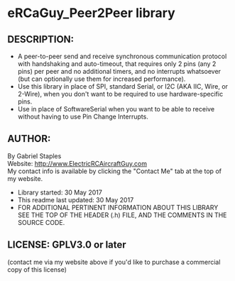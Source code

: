 
# eRCaGuy_Peer2Peer library 

## DESCRIPTION:   
 - A peer-to-peer send and receive synchronous communication protocol with handshaking and auto-timeout, that requires only 2 pins (any 2 pins) per peer and no additional timers, and no interrupts whatsoever (but can optionally use them for increased performance).  
 - Use this library in place of SPI, standard Serial, or I2C (AKA IIC, Wire, or 2-Wire), when you don't want to be required to use hardware-specific pins.  
 - Use in place of SoftwareSerial when you want to be able to receive without having to use Pin Change Interrupts.  

## AUTHOR:  
By Gabriel Staples  
Website: http://www.ElectricRCAircraftGuy.com  
My contact info is available by clicking the "Contact Me" tab at the top of my website.  

 - Library started: 30 May 2017 
 - This readme last updated: 30 May 2017 
 - FOR ADDITIONAL PERTINENT INFORMATION ABOUT THIS LIBRARY SEE THE TOP OF THE HEADER (.h) FILE, AND THE COMMENTS IN THE SOURCE CODE.  

## LICENSE: GPLV3.0 or later  
(contact me via my website above if you'd like to purchase a commercial copy of this license)


